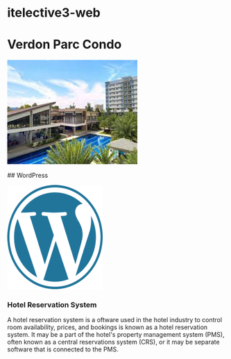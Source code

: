 # itelective3-web

# Verdon Parc Condo
<p>
<img src="images/verdon parc.jpg" width="300" height="240" /> 
</p>
## WordPress
<p>
  <img src="images/wplogo.png" width="220" height="240" />  
</p>

### Hotel Reservation System
A hotel reservation system is a oftware used in the hotel industry to control room availability, prices, and bookings is known as a hotel reservation system. It may be a part of the hotel's property management system (PMS), often known as a central reservations system (CRS), or it may be separate software that is connected to the PMS.


